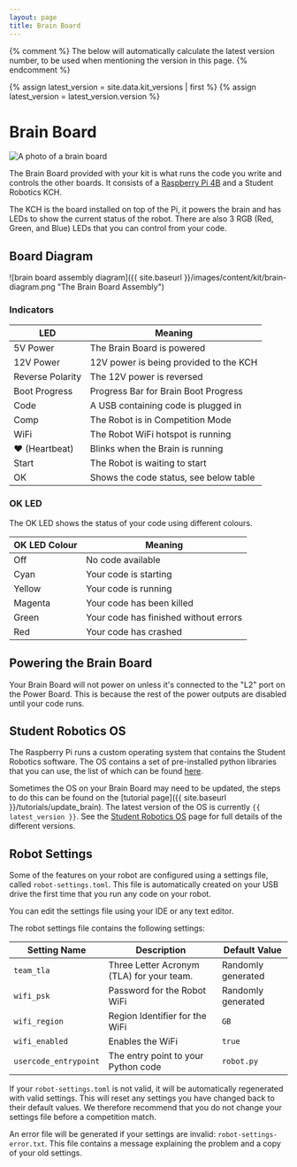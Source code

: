 ```yaml
---
layout: page
title: Brain Board
---
```


{% comment %}
The below will automatically calculate the latest version number, to be used when mentioning the version in this page.
{% endcomment %}

{% assign latest_version = site.data.kit_versions | first %}
{% assign latest_version = latest_version.version %}


# Brain Board

<img src="{{ site.baseurl }}/images/content/kit/brain.png" alt="A photo of a brain board" title="A brain board" class="right" style="max-width: 50%"/>

The Brain Board provided with your kit is what runs the code you write and controls the other boards.
It consists of a [Raspberry Pi 4B](https://www.raspberrypi.com/products/raspberry-pi-4-model-b/) and a Student Robotics KCH.

The KCH is the board installed on top of the Pi, it powers the brain and has LEDs to show the current status of the robot.
There are also 3 RGB (Red, Green, and Blue) LEDs that you can control from your code.


## Board Diagram

![brain board assembly diagram]({{ site.baseurl }}/images/content/kit/brain-diagram.png "The Brain Board Assembly")


### Indicators

| LED              | Meaning
|------------------|-------------------------
| 5V Power         | The Brain Board is powered
| 12V Power        | 12V power is being provided to the KCH
| Reverse Polarity | The 12V power is reversed
| Boot Progress    | Progress Bar for Brain Boot Progress
| Code             | A USB containing code is plugged in
| Comp             | The Robot is in Competition Mode
| WiFi             | The Robot WiFi hotspot is running
| ♥ (Heartbeat)    | Blinks when the Brain is running
| Start            | The Robot is waiting to start
| OK               | Shows the code status, see below table


### OK LED

The OK LED shows the status of your code using different colours.

| OK LED Colour | Meaning
|---------------|--------------------------
| Off           | No code available
| Cyan          | Your code is starting
| Yellow        | Your code is running
| Magenta       | Your code has been killed
| Green         | Your code has finished without errors
| Red           | Your code has crashed


## Powering the Brain Board

Your Brain Board will not power on unless it's connected to the "L2" port on the Power Board.
This is because the rest of the power outputs are disabled until your code runs.


## Student Robotics OS

The Raspberry Pi runs a custom operating system that contains the Student Robotics software.
The OS contains a set of pre-installed python libraries that you can use, the list of which can be found [here](./python_libraries).

Sometimes the OS on your Brain Board may need to be updated, the steps to do this can be found on the [tutorial page]({{ site.baseurl }}/tutorials/update_brain).
The latest version of the OS is currently `{{ latest_version }}`.
See the [Student Robotics OS](./robot_os) page for full details of the different versions.


## Robot Settings

Some of the features on your robot are configured using a settings file, called `robot-settings.toml`.
This file is automatically created on your USB drive the first time that you run any code on your robot.

You can edit the settings file using your IDE or any text editor.

The robot settings file contains the following settings:

| Setting Name          | Description                                | Default Value      |
|-----------------------|--------------------------------------------|--------------------|
| `team_tla`            | Three Letter Acronym (TLA) for your team.  | Randomly generated |
| `wifi_psk`            | Password for the Robot WiFi                | Randomly generated |
| `wifi_region`         | Region Identifier for the WiFi             | `GB`               |
| `wifi_enabled`        | Enables the WiFi                           | `true`             |
| `usercode_entrypoint` | The entry point to your Python code        | `robot.py`         |

If your `robot-settings.toml` is not valid, it will be automatically regenerated with valid settings.
This will reset any settings you have changed back to their default values.
We therefore recommend that you do not change your settings file before a competition match.

An error file will be generated if your settings are invalid: `robot-settings-error.txt`.
This file contains a message explaining the problem and a copy of your old settings.
